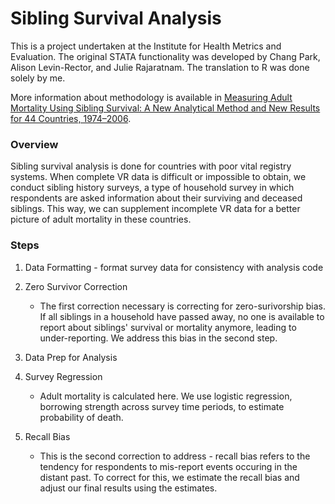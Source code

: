 # Sibling Survival Analysis

This is a project undertaken at the Institute for Health Metrics and Evaluation. The original STATA functionality was developed by Chang Park, Alison Levin-Rector, and Julie Rajaratnam. The translation to R was done solely by me. 

More information about methodology is available in [Measuring Adult Mortality Using Sibling Survival: A New Analytical Method and New Results for 44 Countries, 1974–2006](https://journals.plos.org/plosmedicine/article?id=10.1371/journal.pmed.1000260).

### Overview

Sibling survival analysis is done for countries with poor vital registry systems. When complete VR data is difficult or impossible to obtain, we conduct sibling history surveys, a type of household survey in which respondents are asked information about their surviving and deceased siblings. This way, we can supplement incomplete VR data for a better picture of adult mortality in these countries. 

### Steps

1. Data Formatting - format survey data for consistency with analysis code

2. Zero Survivor Correction
	- The first correction necessary is correcting for zero-surivorship bias. If all siblings in a household have passed away, no one is available to report about siblings' survival or mortality anymore, leading to under-reporting. We address this bias in the second step. 

3. Data Prep for Analysis

4. Survey Regression
	- Adult mortality is calculated here. We use logistic regression, borrowing strength across survey time periods, to estimate probability of death. 

5. Recall Bias 
	- This is the second correction to address - recall bias refers to the tendency for respondents to mis-report events occuring in the distant past. To correct for this, we estimate the recall bias and adjust our final results using the estimates. 